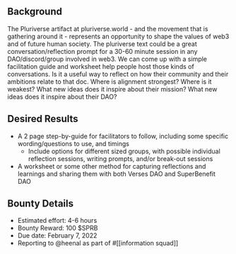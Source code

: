 ## Background
The Pluriverse artifact at pluriverse.world - and the movement that is gathering around it - represents an opportunity to shape the values of web3 and of future human society. The pluriverse text could be a great conversation/reflection prompt for a 30-60 minute session in any DAO/discord/group involved in web3. 
We can come up with a simple facilitation guide and worksheet help people host those kinds of conversations. Is it a useful way to reflect on how their community and their ambitions relate to that doc. Where is alignment strongest? Where is it weakest? What new ideas does it inspire about their mission? What new ideas does it inspire about their DAO?

## Desired Results
- A 2 page step-by-guide for facilitators to follow, including some specific wording/questions to use, and timings
	- Include options for different sized groups, with possible individual reflection sessions, writing prompts, and/or break-out sessions
- A worksheet or some other method for capturing reflections and learnings and sharing them with both Verses DAO and SuperBenefit DAO

## Bounty Details
- Estimated effort: 4-6 hours
- Bounty Reward: 100 $SPRB
- Due date: February 7, 2022
- Reporting to @heenal as part of #[[information squad]] 
